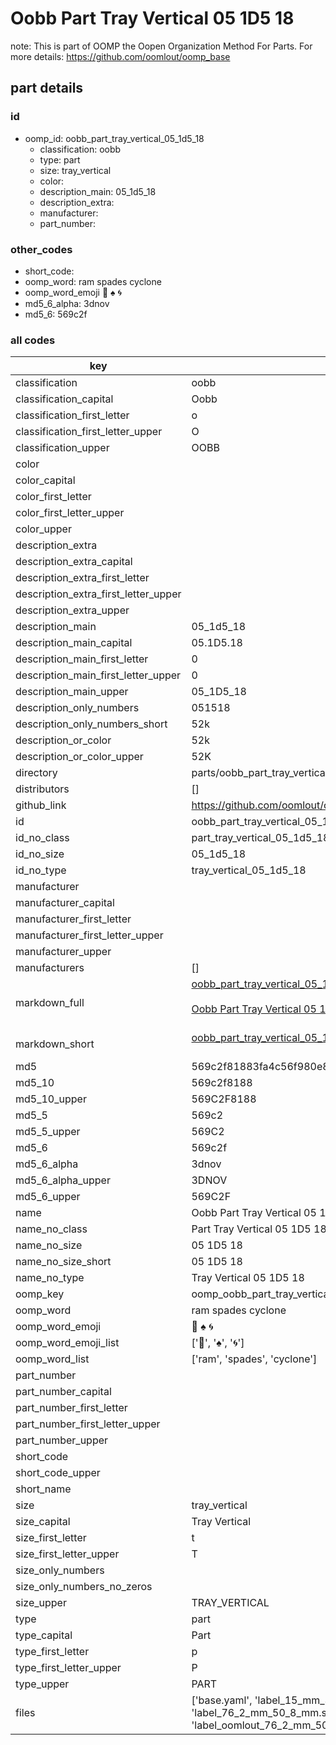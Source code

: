 # Oobb Part Tray Vertical 05 1D5 18  

note: This is part of OOMP the Oopen Organization Method For Parts. For more details: https://github.com/oomlout/oomp_base

##  part details





### id
* oomp_id: oobb_part_tray_vertical_05_1d5_18
  * classification: oobb
  * type: part
  * size: tray_vertical
  * color: 
  * description_main: 05_1d5_18
  * description_extra: 
  * manufacturer: 
  * part_number: 

### other_codes
* short_code: 
* oomp_word: ram spades cyclone
* oomp_word_emoji :ram: :spades: :cyclone:
* md5_6_alpha: 3dnov
* md5_6: 569c2f

### all codes 
| key | value |  
| --- | --- |  
| classification | oobb |  
| classification_capital | Oobb |  
| classification_first_letter | o |  
| classification_first_letter_upper | O |  
| classification_upper | OOBB |  
| color |  |  
| color_capital |  |  
| color_first_letter |  |  
| color_first_letter_upper |  |  
| color_upper |  |  
| description_extra |  |  
| description_extra_capital |  |  
| description_extra_first_letter |  |  
| description_extra_first_letter_upper |  |  
| description_extra_upper |  |  
| description_main | 05_1d5_18 |  
| description_main_capital | 05.1D5.18 |  
| description_main_first_letter | 0 |  
| description_main_first_letter_upper | 0 |  
| description_main_upper | 05_1D5_18 |  
| description_only_numbers | 051518 |  
| description_only_numbers_short | 52k |  
| description_or_color | 52k |  
| description_or_color_upper | 52K |  
| directory | parts/oobb_part_tray_vertical_05_1d5_18 |  
| distributors | [] |  
| github_link | https://github.com/oomlout/oomlout_oomp_part_src/tree/main/parts/oobb_part_tray_vertical_05_1d5_18/working |  
| id | oobb_part_tray_vertical_05_1d5_18 |  
| id_no_class | part_tray_vertical_05_1d5_18 |  
| id_no_size | 05_1d5_18 |  
| id_no_type | tray_vertical_05_1d5_18 |  
| manufacturer |  |  
| manufacturer_capital |  |  
| manufacturer_first_letter |  |  
| manufacturer_first_letter_upper |  |  
| manufacturer_upper |  |  
| manufacturers | [] |  
| markdown_full | [oobb_part_tray_vertical_05_1d5_18](https://github.com/oomlout/oomlout_oomp_part_src/tree/main/parts/oobb_part_tray_vertical_05_1d5_18/working)<br>[](https://github.com/oomlout/oomlout_oomp_part_src/tree/main/parts/oobb_part_tray_vertical_05_1d5_18/working)<br>[Oobb Part Tray Vertical 05 1D5 18](https://github.com/oomlout/oomlout_oomp_part_src/tree/main/parts/oobb_part_tray_vertical_05_1d5_18/working)<br><br> |  
| markdown_short | [oobb_part_tray_vertical_05_1d5_18](https://github.com/oomlout/oomlout_oomp_part_src/tree/main/parts/oobb_part_tray_vertical_05_1d5_18/working)<br><br> |  
| md5 | 569c2f81883fa4c56f980e844f5ca018 |  
| md5_10 | 569c2f8188 |  
| md5_10_upper | 569C2F8188 |  
| md5_5 | 569c2 |  
| md5_5_upper | 569C2 |  
| md5_6 | 569c2f |  
| md5_6_alpha | 3dnov |  
| md5_6_alpha_upper | 3DNOV |  
| md5_6_upper | 569C2F |  
| name | Oobb Part Tray Vertical 05 1D5 18 |  
| name_no_class | Part Tray Vertical 05 1D5 18 |  
| name_no_size | 05 1D5 18 |  
| name_no_size_short | 05 1D5 18 |  
| name_no_type | Tray Vertical 05 1D5 18 |  
| oomp_key | oomp_oobb_part_tray_vertical_05_1d5_18 |  
| oomp_word | ram spades cyclone |  
| oomp_word_emoji | :ram: :spades: :cyclone: |  
| oomp_word_emoji_list | [':ram:', ':spades:', ':cyclone:'] |  
| oomp_word_list | ['ram', 'spades', 'cyclone'] |  
| part_number |  |  
| part_number_capital |  |  
| part_number_first_letter |  |  
| part_number_first_letter_upper |  |  
| part_number_upper |  |  
| short_code |  |  
| short_code_upper |  |  
| short_name |  |  
| size | tray_vertical |  
| size_capital | Tray Vertical |  
| size_first_letter | t |  
| size_first_letter_upper | T |  
| size_only_numbers |  |  
| size_only_numbers_no_zeros |  |  
| size_upper | TRAY_VERTICAL |  
| type | part |  
| type_capital | Part |  
| type_first_letter | p |  
| type_first_letter_upper | P |  
| type_upper | PART |  
| files | ['base.yaml', 'label_15_mm_30_mm.pdf', 'label_15_mm_30_mm.svg', 'label_76_2_mm_50_8_mm.pdf', 'label_76_2_mm_50_8_mm.svg', 'label_oomlout_76_2_mm_50_8_mm.pdf', 'label_oomlout_76_2_mm_50_8_mm.svg', 'readme.md', 'working.json', 'working.yaml'] |  
